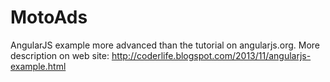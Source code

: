MotoAds
=======

AngularJS example more advanced than the tutorial on angularjs.org.
More description on web site:
http://coderlife.blogspot.com/2013/11/angularjs-example.html
